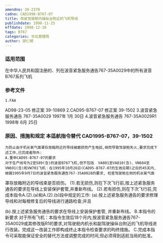 ```yaml
---
amendno: 39-2370
cadno: CAD1998-B767-07
title: 改装驾驶舱内操纵台附近的飞机导线
publishdate: 1998-11-25
effdate: 1998-12-10
tags: B767
categories: 华北管理局
author: 邵仁明
---
```


### 适用范围 
在中华人民共和国注册的、列在波音紧急服务通告767-35A0029中的所有波音B767系列飞机

<!--more-->
### 参考文件
    1.FAA 
AD98-23-05 修正案 39-10869 
2.CAD95-B767-07 修正案 39-1502 
    3.波音紧急服务通告 767-35A0029 1997年 1月 30日
    4.波音紧急服务通告 767-35A0029R1 1998年 6月 25日

### 原因、措施和规定 本适航指令替代 CAD1995-B767-07，39-1502 
    为防止由于机长氧气面罩存放箱附近的导线被磨损而产生电弧,继而导致驾驶舱失火,要求完成下述工作,已完成者除外: 
    A.重申CAD95-B767-07的要求 
    对于生产线号为2至589(含)的波音B767飞机,但不包括  VA801至VA810(含)、VN684至VN691(含)和VW701飞机：在1995年10月26日(CAD95-B767-07的生效日期)之后的45天内, 根据1995年9月7日的波音紧急服务通告767-35A0028的要求, 检查驾驶舱左侧的机长氧气面
  
罩存放箱附近的导线束是否损伤。 
    (1).若无损伤,则在下次飞行前,按上述紧急服务通告的要求在导线上安装保护套管,并重新布线。 
(2).若有损伤,则在下次飞行前,完成本指令A.(2).(a)和A.(2).(b)段中规定的工作:     (a).按上述紧急服务通告的要求修理导线和对每根修复后的导线进行通路检查;并且 

(b).按上述紧急服务通告的要求在导线上安装保护套管, 并重新布线。 
    B.本指令的新要求 
    对于所有飞机：本指令生效后18个月内,按波音紧急服务通告767-35A0029或其修改版R1的要求,对驾驶舱内机长和副驾驶操纵台附近的飞机导线进行改装。完成这一改装工作即构成终止本指令检查要求的昀终措施。 
    C.完成本指令可采取能保证安全的替代方法或调整完成的时间,但必须得到适航当局的批准。
